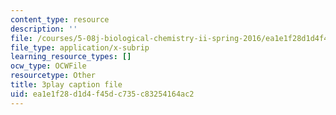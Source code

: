 ```yaml
---
content_type: resource
description: ''
file: /courses/5-08j-biological-chemistry-ii-spring-2016/ea1e1f28d1d4f45dc735c83254164ac2_noKXLhp6jbk.srt
file_type: application/x-subrip
learning_resource_types: []
ocw_type: OCWFile
resourcetype: Other
title: 3play caption file
uid: ea1e1f28-d1d4-f45d-c735-c83254164ac2
---
```

